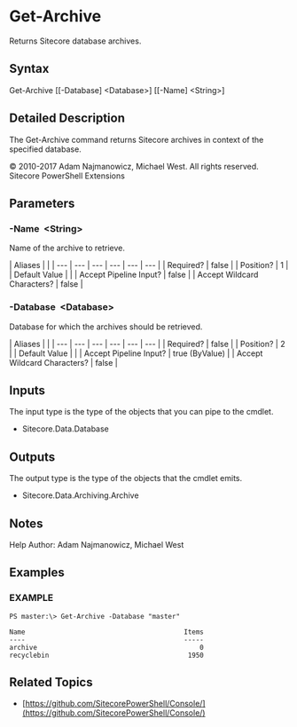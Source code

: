 # Get-Archive

Returns Sitecore database archives.

## Syntax

Get-Archive \[\[-Database\] &lt;Database&gt;\] \[\[-Name\] &lt;String&gt;\]

## Detailed Description

The Get-Archive command returns Sitecore archives in context of the specified database.

© 2010-2017 Adam Najmanowicz, Michael West. All rights reserved. Sitecore PowerShell Extensions

## Parameters

### -Name  &lt;String&gt;

Name of the archive to retrieve.

| Aliases |  |
| --- | --- | --- | --- | --- | --- |
| Required? | false |
| Position? | 1 |
| Default Value |  |
| Accept Pipeline Input? | false |
| Accept Wildcard Characters? | false |

### -Database  &lt;Database&gt;

Database for which the archives should be retrieved.

| Aliases |  |
| --- | --- | --- | --- | --- | --- |
| Required? | false |
| Position? | 2 |
| Default Value |  |
| Accept Pipeline Input? | true \(ByValue\) |
| Accept Wildcard Characters? | false |

## Inputs

The input type is the type of the objects that you can pipe to the cmdlet.

* Sitecore.Data.Database 

## Outputs

The output type is the type of the objects that the cmdlet emits.

* Sitecore.Data.Archiving.Archive 

## Notes

Help Author: Adam Najmanowicz, Michael West

## Examples

### EXAMPLE

```text
PS master:\> Get-Archive -Database "master"

Name                                        Items
----                                        -----
archive                                         0
recyclebin                                   1950
```

## Related Topics

* [https://github.com/SitecorePowerShell/Console/](https://github.com/SitecorePowerShell/Console/) 

